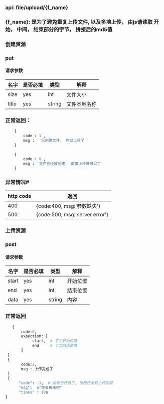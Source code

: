 
### api: file/upload/{f_name}
### {f_name}: 是为了避免重复上传文件, 以及多地上传， 由js请读取 开始， 中间， 结束部分的字节， 拼接后的md5值

### 创建资源
### put
####  请求参数  
| 名字 | 是否必填 |  类型  |  解释  |
| -------- | -------- |-------|-------|
| size  | yes   |    int   |  文件大小    |
| title  | yes   |    string   |  文件本地名称   |
### 正常返回：
```python
    {
        code : 1 ,
        msg :  '已创建文件， 可以上传了 '
    }
    
    {
        code : 0 ,
        msg : '文件已经被创建， 直接上传就可以了'
    }

```
### 异常情况#

| http  code |  返回  |
| -------- |-------|
|  400  | {code:400, msg:'参数缺失'}|
| 500 | {code:500, msg:'server error'}|

### 上传资源
### post
#### 请求参数

| 名字 | 是否必填 |  类型  |  解释  |
| -------- | -------- |-------|-------|
| start  | yes   |    int   |  开始位置    |
| end  | yes   |    int   |  结束位置   |
| data  | yes   |    string   |  内容   |

### 正常返回
```python
   {
       code:0, 
       expection: [
            start,  # 下次开始位置
            end     # 下次结束位置
       ]
 }
 {
       code:2, 
       msg : 上传完成了
 }
 {
      "code": -1,  # 没有子任务了, 但是还没有上传完成
      "msg":  u"等会再来吧"
      "times" : 10s
}

```

